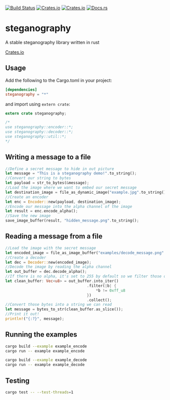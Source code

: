 [![Build Status](https://travis-ci.org/teovoinea/steganography.svg?branch=master)](https://travis-ci.org/teovoinea/steganography)
[![Crates.io](https://img.shields.io/crates/v/steganography.svg)](https://crates.io/crates/steganography)
[![Crates.io](https://img.shields.io/crates/d/steganography.svg)](https://crates.io/crates/steganography)
[![Docs.rs](https://docs.rs/steganography/badge.svg)](https://docs.rs/steganography)

# steganography
A stable steganography library written in rust

[Crates.io](https://crates.io/crates/steganography)

## Usage

Add the following to the Cargo.toml in your project:

```toml
[dependencies]
steganography = "*"
```

and import using ```extern crate```:

```rust
extern crate steganography;

/*
use steganography::encoder::*;
use steganography::decoder::*;
use steganography::util::*;
*/
```

## Writing a message to a file

```rust
//Define a secret message to hide in out picture
let message = "This is a steganography demo!".to_string();
//Convert our string to bytes
let payload = str_to_bytes(&message);
//Load the image where we want to embed our secret message
let destination_image = file_as_dynamic_image("example.jpg".to_string());
//Create an encoder
let enc = Encoder::new(payload, destination_image);
//Encode our message into the alpha channel of the image
let result = enc.encode_alpha();
//Save the new image
save_image_buffer(result, "hidden_message.png".to_string();
```

## Reading a message from a file

```rust
//Load the image with the secret message
let encoded_image = file_as_image_buffer("examples/decode_message.png".to_string());
//Create a decoder
let dec = Decoder::new(encoded_image);
//Decode the image by reading the alpha channel
let out_buffer = dec.decode_alpha();
//If there is no alpha, it's set to 255 by default so we filter those out
let clean_buffer: Vec<u8> = out_buffer.into_iter()
                                    .filter(|b| {
                                        *b != 0xff_u8
                                    })
                                    .collect();
//Convert those bytes into a string we can read
let message = bytes_to_str(clean_buffer.as_slice());
//Print it out!
println!("{:?}", message);
```

## Running the examples
```bash
cargo build --example example_encode
cargo run -- example example_encode
```

```bash
cargo build --example example_decode
cargo run -- example example_decode
```

## Testing

```bash
cargo test -- --test-threads=1
```
